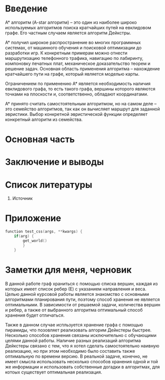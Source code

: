 # Введение #
А* алгоритм (A-star алгоритм) – это один из наиболее широко используемых алгоритмов поиска кратчайших путей на евклидовом графе. Его частным случаем является алгоритм Дейкстры.

А* получил широкое распространение во многих программных системах, от машинного обучения и поисковой оптимизации до разработки игр. К конкретным примерам можно отнести маршрутизацию телефонного трафика, навигацию по лабиринту, компоновку печатных плат, механическое доказательство теорем и решение задач. Основная область применения алгоритма – нахождение кратчайшего пути на графе, который является моделью карты.

Ограничением по применению А* является необходимость наличия евклидового графа, то есть такого графа, вершины которого являются точками на плоскости и, соответственно, обладают координатами.

А* принято считать самостоятельным алгоритмом, но на самом деле – это семейство алгоритмов, так как он вычисляет маршрут для заданной эвристики. Выбор конкретной эвристической функции определяет конкретный алгоритм из семейства.
# Основная часть #



# Заключение и выводы #
 

# Список литературы #
1. Источник



# Приложение #


```c++
function test_css(args, **kwargs) { 
	if(arg) { 
		get_world()
		} 
	} 
```

# Заметки для меня, черновик

В данной работе граф храниться с помощью списка вершин, каждая из которых имеет 
список ребер (Е) с указанием направления и веса. Целью данной курсовой работы является
знакомство с основными алгоритмами планирования пути, поэтому способ хранения не является 
оптимальными. В зависимости от решаемой задачи, количества вершин и ребер, а также от 
выбранного алгоритма оптимальный способ хранения будет отличаться. 


Также в данном случае испльзуется хранение графа с помощью пирамиды, что позовляет 
реализовать алгорим Дейкстеры быстрее. Несколько способов хранения связаны исключительно
с обучающими целями данной работы.
Наличие разных реализаций алгоритма Дейкстеры связано с тем, что я хотел сделать самостоятельно 
наивную реализацию, но при этом необходимо было составить также оптимальную по времени
версию. В реальной задаче, конечно, не имеет смысла использовать несколько способов 
хранения одной и той же информации и использовать собственные догадки в алгоритмах, 
для котоых существует оптимальная реализация.

